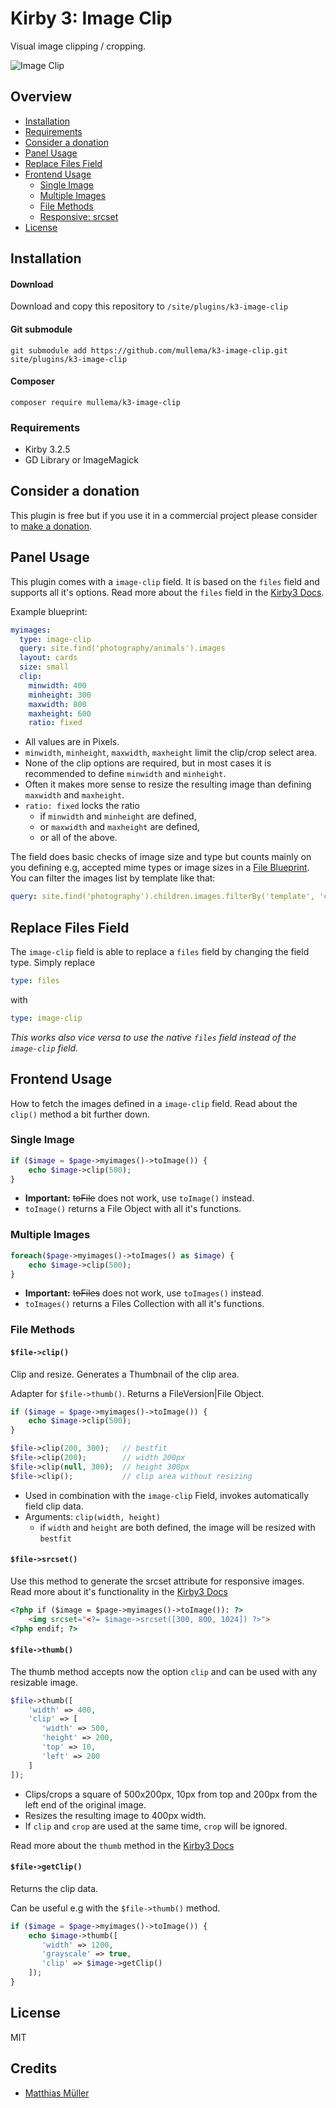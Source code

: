 # Kirby 3: Image Clip
Visual image clipping / cropping.

![Image Clip](https://www.moeli.com/download/image-clip-2.gif)

## Overview

- [Installation](#Installation)
- [Requirements](#Requirements)
- [Consider a donation](#Consider-a-donation)
- [Panel Usage](#Panel-usage)
- [Replace Files Field](#replace-files-field)
- [Frontend Usage](#Frontend-usage)
   - [Single Image](#single-image)
   - [Multiple Images](#multiple-images)
   - [File Methods](#file-methods)
   - [Responsive: srcset](#file-srcset)
- [License](#License)

## Installation
#### Download

Download and copy this repository to `/site/plugins/k3-image-clip`

#### Git submodule

```
git submodule add https://github.com/mullema/k3-image-clip.git site/plugins/k3-image-clip
```

#### Composer

```
composer require mullema/k3-image-clip
```

### Requirements
- Kirby 3.2.5
- GD Library or ImageMagick

## Consider a donation
This plugin is free but if you use it in a commercial project please consider to [make a donation](https://www.paypal.me/mullema/10).


## Panel Usage
This plugin comes with a `image-clip` field. It is based on the `files` field and supports all it's options. Read more about the `files` field in the [Kirby3 Docs](https://getkirby.com/docs/reference/panel/fields/files).

Example blueprint:
```yaml
myimages:
  type: image-clip
  query: site.find('photography/animals').images
  layout: cards
  size: small
  clip:
    minwidth: 400
    minheight: 300
    maxwidth: 800
    maxheight: 600
    ratio: fixed
```
- All values are in Pixels.
- `minwidth`, `minheight`, `maxwidth`, `maxheight` limit the clip/crop select area.
- None of the clip options are required, but in most cases it is recommended to define `minwidth` and `minheight`. 
- Often it makes more sense to resize the resulting image than defining `maxwidth` and `maxheight`.
- `ratio: fixed` locks the ratio 
    - if `minwidth` and `minheight` are defined,
    - or `maxwidth` and `maxheight` are defined,
    - or all of the above.

The field does basic checks of image size and type but counts mainly on you defining e.g, accepted mime types or image sizes in a [File Blueprint](https://getkirby.com/docs/reference/panel/blueprints/file). You can filter the images list by template like that:
```yaml
query: site.find('photography').children.images.filterBy('template', 'cover')
```

## Replace Files Field
The `image-clip` field is able to replace a `files` field by changing the field type. Simply replace
```yaml
type: files
```
with
```yaml
type: image-clip
```

*This works also vice versa to use the native `files` field instead of the `image-clip` field.*

## Frontend Usage
How to fetch the images defined in a `image-clip` field.
Read about the `clip()` method a bit further down.

### Single Image
```php
if ($image = $page->myimages()->toImage()) {
    echo $image->clip(500);
}
```
- **Important:** ~~toFile~~ does not work, use `toImage()` instead.
- `toImage()` returns a File Object with all it's functions.

### Multiple Images
```php
foreach($page->myimages()->toImages() as $image) {
    echo $image->clip(500);
}
```
- **Important:** ~~toFiles~~ does not work, use `toImages()` instead.
- `toImages()` returns a Files Collection with all it's functions.


### File Methods

#### `$file->clip()`
Clip and resize. Generates a Thumbnail of the clip area.

Adapter for `$file->thumb()`. Returns a FileVersion|File Object.
```php
if ($image = $page->myimages()->toImage()) {
    echo $image->clip(500);
}
```
```php
$file->clip(200, 300);   // bestfit
$file->clip(200);        // width 200px
$file->clip(null, 300);  // height 300px
$file->clip();           // clip area without resizing
```
- Used in combination with the `image-clip` Field, invokes automatically field clip data.
- Arguments: `clip(width, height)`
    - if `width` and `height` are both defined, the image will be resized with `bestfit`


#### `$file->srcset()`
Use this method to generate the srcset attribute for responsive images.
Read more about it's functionality in the [Kirby3 Docs](https://getkirby.com/docs/guide/templates/resize-images-on-the-fly#responsive-images)
```html
<?php if ($image = $page->myimages()->toImage()): ?>
    <img srcset="<?= $image->srcset([300, 800, 1024]) ?>">
<?php endif; ?>
```


#### `$file->thumb()`
The thumb method accepts now the option `clip` and can be used with any resizable image.
```php
$file->thumb([
    'width' => 400,
    'clip' => [
       'width' => 500,
       'height' => 200,
       'top' => 10,
       'left' => 200
    ]
]);
```
- Clips/crops a square of 500x200px, 10px from top and 200px from the left end of the original image.
- Resizes the resulting image to 400px width.
- If `clip` and `crop` are used at the same time, `crop` will be ignored.

Read more about the `thumb` method in the [Kirby3 Docs](https://getkirby.com/docs/reference/objects/file/thumb)

#### `$file->getClip()`
Returns the clip data.

Can be useful e.g with the `$file->thumb()` method.
```php
if ($image = $page->myimages()->toImage()) {
    echo $image->thumb([
       'width' => 1200,
       'grayscale' => true,
       'clip' => $image->getClip()
    ]);
}
```

## License
MIT

## Credits
- [Matthias Müller](https://github.com/mullema/)
